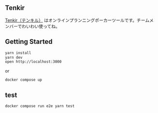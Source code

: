 ## Tenkir

[Tenkir（テンキル）](https://tenkir.fly.dev/) はオンラインプランニングポーカーツールです。チームメンバーでわいわい使ってね。

## Getting Started

```bash
yarn install
yarn dev
open http://localhost:3000
```
or
```bash
docker compose up
```

## test

```bash
docker compose run e2e yarn test
```